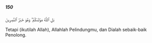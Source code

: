 ##### 150

<span class="ayah">بَلِ ٱللَّهُ مَوْلَىٰكُمْ ۖ وَهُوَ خَيْرُ ٱلنَّٰصِرِينَ</span>

<span class="ayah_translation">Tetapi (ikutilah Allah), Allahlah Pelindungmu, dan Dialah sebaik-baik Penolong.</span>
